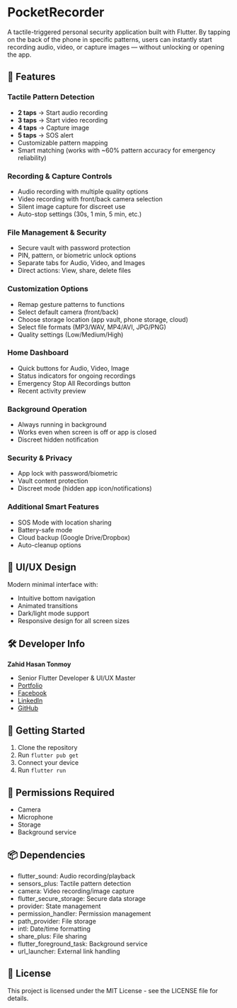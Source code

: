 # PocketRecorder

A tactile-triggered personal security application built with Flutter. By tapping on the back of the phone in specific patterns, users can instantly start recording audio, video, or capture images — without unlocking or opening the app.

## 🌟 Features

### Tactile Pattern Detection
- **2 taps** → Start audio recording
- **3 taps** → Start video recording
- **4 taps** → Capture image
- **5 taps** → SOS alert
- Customizable pattern mapping
- Smart matching (works with ~60% pattern accuracy for emergency reliability)

### Recording & Capture Controls
- Audio recording with multiple quality options
- Video recording with front/back camera selection
- Silent image capture for discreet use
- Auto-stop settings (30s, 1 min, 5 min, etc.)

### File Management & Security
- Secure vault with password protection
- PIN, pattern, or biometric unlock options
- Separate tabs for Audio, Video, and Images
- Direct actions: View, share, delete files

### Customization Options
- Remap gesture patterns to functions
- Select default camera (front/back)
- Choose storage location (app vault, phone storage, cloud)
- Select file formats (MP3/WAV, MP4/AVI, JPG/PNG)
- Quality settings (Low/Medium/High)

### Home Dashboard
- Quick buttons for Audio, Video, Image
- Status indicators for ongoing recordings
- Emergency Stop All Recordings button
- Recent activity preview

### Background Operation
- Always running in background
- Works even when screen is off or app is closed
- Discreet hidden notification

### Security & Privacy
- App lock with password/biometric
- Vault content protection
- Discreet mode (hidden app icon/notifications)

### Additional Smart Features
- SOS Mode with location sharing
- Battery-safe mode
- Cloud backup (Google Drive/Dropbox)
- Auto-cleanup options

## 🎨 UI/UX Design

Modern minimal interface with:
- Intuitive bottom navigation
- Animated transitions
- Dark/light mode support
- Responsive design for all screen sizes

## 🛠️ Developer Info

**Zahid Hasan Tonmoy**
- Senior Flutter Developer & UI/UX Master
- [Portfolio](https://zahidhasantonmoy.vercel.app)
- [Facebook](https://www.facebook.com/zahidhasantonmoybd)
- [LinkedIn](https://www.linkedin.com/in/zahidhasantonmoy/)
- [GitHub](https://github.com/zahidhasantonmoy)

## 🚀 Getting Started

1. Clone the repository
2. Run `flutter pub get`
3. Connect your device
4. Run `flutter run`

## 📱 Permissions Required

- Camera
- Microphone
- Storage
- Background service

## 📦 Dependencies

- flutter_sound: Audio recording/playback
- sensors_plus: Tactile pattern detection
- camera: Video recording/image capture
- flutter_secure_storage: Secure data storage
- provider: State management
- permission_handler: Permission management
- path_provider: File storage
- intl: Date/time formatting
- share_plus: File sharing
- flutter_foreground_task: Background service
- url_launcher: External link handling

## 📄 License

This project is licensed under the MIT License - see the LICENSE file for details.